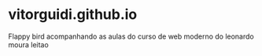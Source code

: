 # vitorguidi.github.io
Flappy bird acompanhando as aulas do curso de web moderno do leonardo moura leitao
